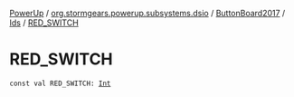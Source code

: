 [PowerUp](../../../index.md) / [org.stormgears.powerup.subsystems.dsio](../../index.md) / [ButtonBoard2017](../index.md) / [Ids](index.md) / [RED_SWITCH](./-r-e-d_-s-w-i-t-c-h.md)

# RED_SWITCH

`const val RED_SWITCH: `[`Int`](https://kotlinlang.org/api/latest/jvm/stdlib/kotlin/-int/index.html)